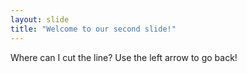 ```yaml
---
layout: slide
title: "Welcome to our second slide!"
---
```

Where can I cut the line?
Use the left arrow to go back!
